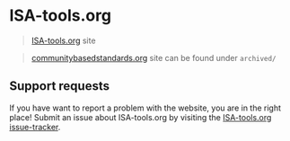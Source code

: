 # ISA-tools.org

> [ISA-tools.org](https://www.isa-tools.org) site

> [communitybasedstandards.org](https://communitybasedstandards.org) site can be found under `archived/`

## Support requests

If you have want to  report a problem with the website, you are in the right place! Submit an issue about ISA-tools.org by visiting the [ISA-tools.org issue-tracker](https://github.com/ISA-tools/ISA-tools.github.io/issues).
